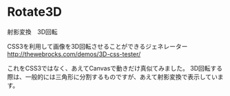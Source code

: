 Rotate3D
========

射影変換　3D回転

CSS3を利用して画像を3D回転させることができるジェネレーター 
http://thewebrocks.com/demos/3D-css-tester/

これをCSS3ではなく、あえてCanvasで動きだけ真似てみました。 
3D回転する際は、一般的には三角形に分割するものですが、あえて射影変換で表示しています。
